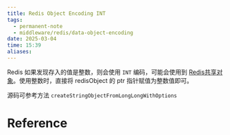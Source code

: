 ```yaml
---
title: Redis Object Encoding INT
tags:
  - permanent-note
  - middleware/redis/data-object-encoding
date: 2025-03-04
time: 15:39
aliases:
---
```

Redis 如果发现存入的值是整数，则会使用 `INT` 编码，可能会使用到 [Redis共享对象](Redis共享对象)。使用整数时，直接将 redisObject 的 ptr 指针赋值为整数值即可。

源码可参考方法 `createStringObjectFromLongLongWithOptions`

# Reference